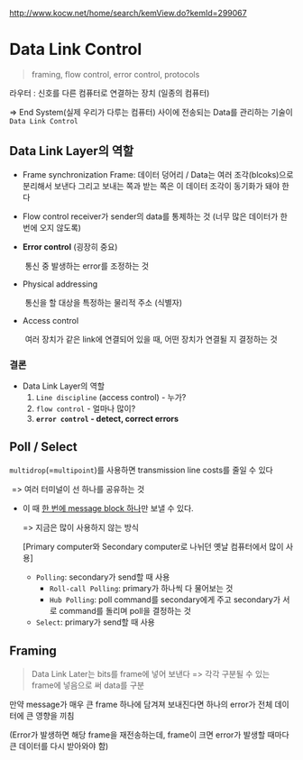 http://www.kocw.net/home/search/kemView.do?kemId=299067

# Data Link Control

> framing, flow control, error control, protocols

라우터 : 신호를 다른 컴퓨터로 연결하는 장치 (일종의 컴퓨터)

=> End System(실제 우리가 다루는 컴퓨터) 사이에 전송되는 Data를 관리하는 기술이 `Data Link Control`



## Data Link Layer의 역할

- Frame synchronization
  	Frame: 데이터 덩어리 / Data는 여러 조각(blcoks)으로 분리해서 보낸다
  	그리고 보내는 쪽과 받는 쪽은 이 데이터 조각이 동기화가 돼야 한다

- Flow control
  	receiver가 sender의 data를 통제하는 것 (너무 많은 데이터가 한 번에 오지 않도록)

- **Error control** (굉장히 중요)

  ​	통신 중 발생하는 error를 조정하는 것

- Physical addressing

  ​	통신을 할 대상을 특정하는 물리적 주소 (식별자)

- Access control

  ​	여러 장치가 같은 link에 연결되어 있을 때, 어떤 장치가 연결될 지 결정하는 것

### 결론

- Data Link Layer의 역할
  1. `Line discipline` (access control) - 누가?
  2. `flow control` - 얼마나 많이?
  3. **`error control` - detect, correct errors**



## Poll / Select

`multidrop`(=`multipoint`)를 사용하면 transmission line costs를 줄일 수 있다

​	=> 여러 터미널이 선 하나를 공유하는 것

- 이 때 <u>한 번에 message block 하나</u>만 보낼 수 있다.

  => 지금은 많이 사용하지 않는 방식

  [Primary computer와 Secondary computer로 나뉘던 옛날 컴퓨터에서 많이 사용]

  - `Polling`: secondary가 send할 때 사용
    - `Roll-call Polling`: primary가 하나씩 다 물어보는 것
    - `Hub Polling`: poll command를 secondary에게 주고 secondary가 서로 command를 돌리며 poll을 결정하는 것 
  - `Select`: primary가 send할 때 사용



## Framing

> Data Link Later는 bits를 frame에 넣어 보낸다 => 각각 구분될 수 있는 frame에 넣음으로 써 data를 구분

만약 message가 매우 큰 frame 하나에 담겨져 보내진다면 하나의 error가 전체 데이터에 큰 영향을 끼침

(Error가 발생하면 해당 frame을 재전송하는데, frame이 크면 error가 발생할 때마다 큰 데이터를 다시 받아와야 함)